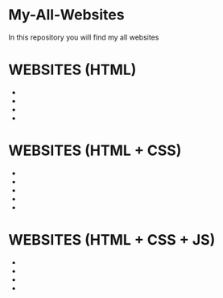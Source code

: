 # My-All-Websites
In this repository you will find my all websites

# WEBSITES (HTML)
-
-
-
-
# WEBSITES (HTML + CSS)
-
-
-
-
-
# WEBSITES (HTML + CSS + JS)
-
-
-
-
